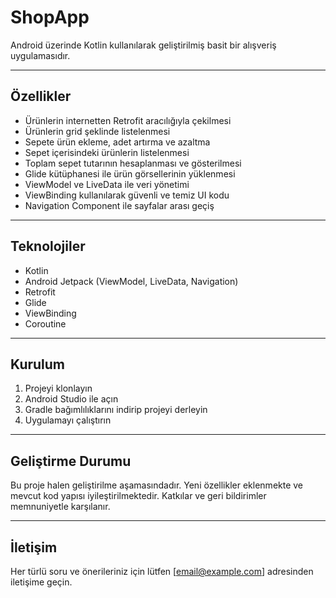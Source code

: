 # ShopApp

Android üzerinde Kotlin kullanılarak geliştirilmiş basit bir alışveriş uygulamasıdır.

---

## Özellikler

- Ürünlerin internetten Retrofit aracılığıyla çekilmesi  
- Ürünlerin grid şeklinde listelenmesi  
- Sepete ürün ekleme, adet artırma ve azaltma  
- Sepet içerisindeki ürünlerin listelenmesi  
- Toplam sepet tutarının hesaplanması ve gösterilmesi  
- Glide kütüphanesi ile ürün görsellerinin yüklenmesi  
- ViewModel ve LiveData ile veri yönetimi  
- ViewBinding kullanılarak güvenli ve temiz UI kodu  
- Navigation Component ile sayfalar arası geçiş  

---

## Teknolojiler

- Kotlin  
- Android Jetpack (ViewModel, LiveData, Navigation)  
- Retrofit  
- Glide  
- ViewBinding  
- Coroutine  

---

## Kurulum

1. Projeyi klonlayın  
2. Android Studio ile açın  
3. Gradle bağımlılıklarını indirip projeyi derleyin  
4. Uygulamayı çalıştırın  

---

## Geliştirme Durumu

Bu proje halen geliştirilme aşamasındadır. Yeni özellikler eklenmekte ve mevcut kod yapısı iyileştirilmektedir. Katkılar ve geri bildirimler memnuniyetle karşılanır.

---

## İletişim

Her türlü soru ve önerileriniz için lütfen [email@example.com] adresinden iletişime geçin.
